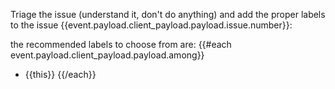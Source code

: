 Triage the issue (understand it, don't do anything) and add the proper labels to the issue {{event.payload.client_payload.payload.issue.number}}:

the recommended labels to choose from are:
{{#each event.payload.client_payload.payload.among}}
- {{this}}
{{/each}}
